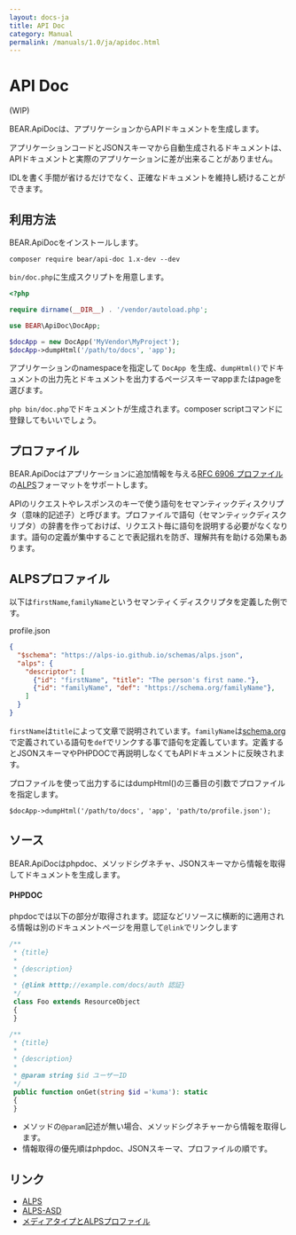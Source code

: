 ```yaml
---
layout: docs-ja
title: API Doc
category: Manual
permalink: /manuals/1.0/ja/apidoc.html
---
```

# API Doc
(WIP)

BEAR.ApiDocは、アプリケーションからAPIドキュメントを生成します。

アプリケーションコードとJSONスキーマから自動生成されるドキュメントは、APIドキュメントと実際のアプリケーションに差が出来ることがありません。

IDLを書く手間が省けるだけでなく、正確なドキュメントを維持し続けることができます。

## 利用方法

BEAR.ApiDocをインストールします。

    composer require bear/api-doc 1.x-dev --dev

`bin/doc.php`に生成スクリプトを用意します。


```php
<?php

require dirname(__DIR__) . '/vendor/autoload.php';

use BEAR\ApiDoc\DocApp;

$docApp = new DocApp('MyVendor\MyProject');
$docApp->dumpHtml('/path/to/docs', 'app');
```

アプリケーションのnamespaceを指定して `DocApp `を生成、`dumpHtml()`でドキュメントの出力先とドキュメントを出力するページスキーマappまたはpageを選びます。

`php bin/doc.php`でドキュメントが生成されます。composer scriptコマンドに登録してもいいでしょう。

## プロファイル

BEAR.ApiDocはアプリケーションに追加情報を与える[RFC 6906 プロファイル](https://tools.ietf.org/html/rfc6906)の[ALPS](http://alps.io/)フォーマットをサポートします。

APIのリクエストやレスポンスのキーで使う語句をセマンティックディスクリプタ（意味的記述子）と呼びます。プロファイルで語句（セマンティックディスクリプタ）の辞書を作っておけば、リクエスト毎に語句を説明する必要がなくなります。語句の定義が集中することで表記揺れを防ぎ、理解共有を助ける効果もあります。

## ALPSプロファイル

以下は`firstName`,`familyName`というセマンティくディスクリプタを定義した例です。

profile.json

```json
{
  "$schema": "https://alps-io.github.io/schemas/alps.json",
  "alps": {
    "descriptor": [
      {"id": "firstName", "title": "The person's first name."},
      {"id": "familyName", "def": "https://schema.org/familyName"},
    ]
  }
}
```

`firstName`は`title`によって文章で説明されています。`familyName`は[schema.org](https://schema.org)で定義されている語句を`def`でリンクする事で語句を定義しています。定義するとJSONスキーマやPHPDOCで再説明しなくてもAPIドキュメントに反映されます。

プロファイルを使って出力するにはdumpHtml()の三番目の引数でプロファイルを指定します。

```
$docApp->dumpHtml('/path/to/docs', 'app', 'path/to/profile.json');
```

## ソース

BEAR.ApiDocはphpdoc、メソッドシグネチャ、JSONスキーマから情報を取得してドキュメントを生成します。

#### PHPDOC

phpdocでは以下の部分が取得されます。認証などリソースに横断的に適用される情報は別のドキュメントページを用意して`@link`でリンクします


```php
/**
 * {title}
 *
 * {description}
 *
 * {@link htttp;//example.com/docs/auth 認証}
 */
 class Foo extends ResourceObject
 {
 }
```

```php
/**
 * {title}
 *
 * {description}
 *
 * @param string $id ユーザーID
 */
 public function onGet(string $id ='kuma'): static
 {
 }
```

* メソッドの`@param`記述が無い場合、メソッドシグネチャーから情報を取得します。
* 情報取得の優先順はphpdoc、JSONスキーマ、プロファイルの順です。

## リンク

* [ALPS](http://alps.io/)
* [ALPS-ASD](https://github.com/koriym/app-state-diagram)
* [メディアタイプとALPSプロファイル](https://qiita.com/koriym/items/2e928efb2167d559052e)